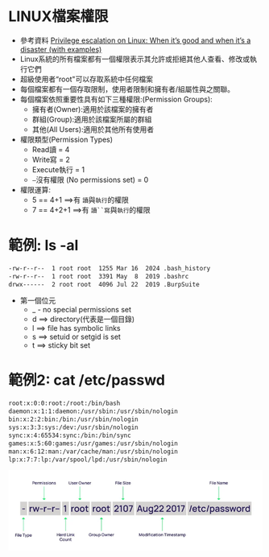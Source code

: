 # LINUX檔案權限
- 參考資料 [Privilege escalation on Linux: When it’s good and when it’s a disaster (with examples)](https://delinea.com/blog/linux-privilege-escalation)
- Linux系統的所有檔案都有一個權限表示其允許或拒絕其他人查看、修改或執行它們
- 超級使用者“root"可以存取系統中任何檔案
- 每個檔案都有一個存取限制，使用者限制和擁有者/組屬性與之關聯。
- 每個檔案依照重要性具有如下三種權限:(Permission Groups):
  - 擁有者(Owner):適用於該檔案的擁有者
  - 群組(Group):適用於該檔案所屬的群組
  - 其他(All Users):適用於其他所有使用者
- 權限類型(Permission Types)
  - Read讀 = 4
  - Write寫 = 2
  - Execute執行 = 1
  - `–`沒有權限 (No permissions set) = 0
- 權限運算:
  - 5 == 4+1 ==>有 `讀`與`執行`的權限
  - 7 == 4+2+1 ==>有 `讀``寫`與`執行`的權限

# 範例: ls -al
```
-rw-r--r--  1 root root  1255 Mar 16  2024 .bash_history
-rw-r--r--  1 root root  3391 May  8  2019 .bashrc
drwx------  2 root root  4096 Jul 22  2019 .BurpSuite
```
- 第一個位元
  - _ - no special permissions set
  - d ==> directory(代表是一個目錄)
  - l ==> file has symbolic links
  - s ==> setuid or setgid is set
  - t ==> sticky bit set

# 範例2: cat /etc/passwd
```
root:x:0:0:root:/root:/bin/bash
daemon:x:1:1:daemon:/usr/sbin:/usr/sbin/nologin
bin:x:2:2:bin:/bin:/usr/sbin/nologin
sys:x:3:3:sys:/dev:/usr/sbin/nologin
sync:x:4:65534:sync:/bin:/bin/sync
games:x:5:60:games:/usr/games:/usr/sbin/nologin
man:x:6:12:man:/var/cache/man:/usr/sbin/nologin
lp:x:7:7:lp:/var/spool/lpd:/usr/sbin/nologin
```

![passwd.jpg](passwd.jpg)
